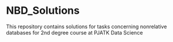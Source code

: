 # NBD_Solutions
This repository contains solutions for tasks concerning nonrelative databases  for 2nd degree course at PJATK Data Science
